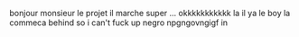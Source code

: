 bonjour monsieur le projet il marche super ...
okkkkkkkkkkk
la il ya le boy la commeca behind so i can't fuck up negro
npgngovngigf in